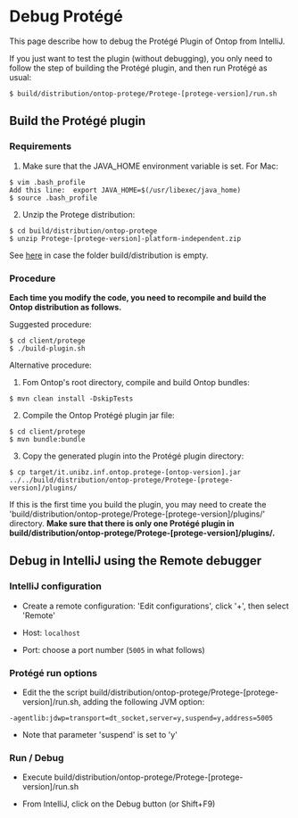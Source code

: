 # Debug Protégé


This page describe how to debug the Protégé Plugin of Ontop from IntelliJ.

If you just want to test the plugin (without debugging), you only need to follow the step of building the Protégé plugin, and then run Protégé as usual:
```console
$ build/distribution/ontop-protege/Protege-[protege-version]/run.sh
```

## Build the Protégé plugin

### Requirements

1. Make sure that the JAVA_HOME environment variable is set.
For Mac:
```console
$ vim .bash_profile 
Add this line:  export JAVA_HOME=$(/usr/libexec/java_home)
$ source .bash_profile
```

2. Unzip the Protege distribution:
```console
$ cd build/distribution/ontop-protege
$ unzip Protege-[protege-version]-platform-independent.zip
```
See  [here](/dev/build) in case the folder build/distribution is empty.


### Procedure

<b>Each time you modify the code, you need to recompile and build the Ontop distribution as follows.</b>

Suggested procedure:

```console
$ cd client/protege
$ ./build-plugin.sh
```

Alternative procedure:

1. Fom Ontop's root directory, compile and build Ontop bundles:
```console
$ mvn clean install -DskipTests
```

2. Compile the Ontop Protégé plugin jar file:
```console
$ cd client/protege
$ mvn bundle:bundle 
```

3. Copy the generated plugin into the Protégé plugin directory:
```console
$ cp target/it.unibz.inf.ontop.protege-[ontop-version].jar ../../build/distribution/ontop-protege/Protege-[protege-version]/plugins/
```
If this is the first time you build the plugin, you may need to create the 'build/distribution/ontop-protege/Protege-[protege-version]/plugins/' directory.
<b>Make sure that there is only one Protégé plugin in build/distribution/ontop-protege/Protege-[protege-version]/plugins/.</b>


## Debug in IntelliJ using the Remote debugger

### IntelliJ configuration

* Create a remote configuration: 'Edit configurations', click '+', then select 'Remote'

* Host: <code>localhost</code>

* Port: choose a port number (<code>5005</code> in what follows) 

### Protégé run options

* Edit the the script  build/distribution/ontop-protege/Protege-[protege-version]/run.sh, adding the following JVM option:
```
-agentlib:jdwp=transport=dt_socket,server=y,suspend=y,address=5005
```
* Note that parameter 'suspend' is set to 'y'

### Run / Debug

* Execute build/distribution/ontop-protege/Protege-[protege-version]/run.sh

* From IntelliJ, click on the Debug button (or Shift+F9)
